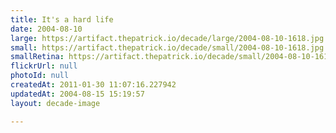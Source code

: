 ```yaml
---
title: It's a hard life
date: 2004-08-10
large: https://artifact.thepatrick.io/decade/large/2004-08-10-1618.jpg
small: https://artifact.thepatrick.io/decade/small/2004-08-10-1618.jpg
smallRetina: https://artifact.thepatrick.io/decade/small/2004-08-10-1618@2x.jpg
flickrUrl: null
photoId: null
createdAt: 2011-01-30 11:07:16.227942
updatedAt: 2004-08-15 15:19:57
layout: decade-image

---
```


